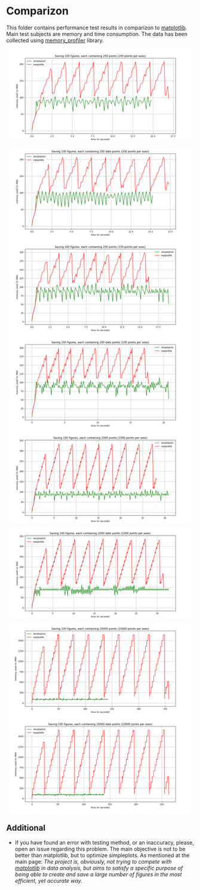 # Comparizon
This folder contains performance test results in comparizon to [matplotlib](https://github.com/matplotlib/matplotlib). Main test subjects are memory and time consumption. The data has been collected using [memory_profiler](https://github.com/pythonprofilers/memory_profiler) library.

![simpleplots](200_points_1_axes/200_points_results.png)
![simpleplots](200_points_1_axes_dates/200_points_results.png)
![simpleplots](200_points_2_axes/200_points_2_axes_results.png)
![simpleplots](200_points_2_axes_dates/200_points_2_axes_results.png)
![simpleplots](2000_points_2_axes/2000_points_2_axes_results.png)
![simpleplots](2000_points_2_axes_dates/2000_points_2_axes_results.png)
![simpleplots](20000_points_2_axes/20000_points_2_axes_results.png)
![simpleplots](20000_points_2_axes_dates/20000_points_2_axes_results.png)

## Additional
+ If you have found an error with testing method, or an inaccuracy, please, open an issue regarding this problem. The main objective is not to be better than matplotlib, but to optimize simpleplots. As mentioned at the main page: *The project is, obviously, not trying to compete with [matplotlib](https://github.com/matplotlib/matplotlib) in data analysis, but aims to satisfy a specific purpose of being able to create and save a large number of figures in the most efficient, yet accurate way.*
